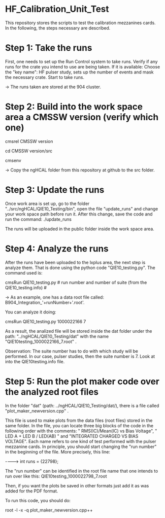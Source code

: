 # HF_Calibration_Unit_Test
This repository stores the scripts to test the calibration mezzanines cards. 
In the following, the steps necessary are described.

# Step 1: Take the runs
First, one needs to set up the Run Control system to take runs.
Verify if any runs for the crate you intend to use are being taken. 
If it is available:
Choose the "key name": HF pulser study, sets up the number of events and mask the necessary crate.
Start to take runs.

-> The runs taken are stored at the 904 cluster. 

# Step 2: Build into the work space area a CMSSW version (verify which one)
cmsrel CMSSW version

cd CMSSW version/src

cmsenv

-> Copy the ngHCAL folder from this repository at github to the src folder. 

# Step 3: Update the runs
Once work area is set up, go to the folder "../src/ngHCAL/QIE10_Testing/bin", open the file "update_runs" and change your work space path before run it.
After this change, save the code and run the command: ./update_runs 

The runs will be uploaded in the public folder inside the work space area.


# Step 4: Analyze the runs
After the runs have been uploaded to the lxplus area, the next step is analyze them. That is done using the python code "QIE10_testing.py". The command used is:

cmsRun QIE10_testing.py # run number and number of suite (from the  QIE10_testing.info) # 

-> As an example, one has a data root file called: B904_Integration_'+runNumber+'.root'. 

You can analyze it doing:

cmsRun QIE10_testing.py 1000022166 7

As a result, the analized file will be stored inside the dat folder under the path: "../ngHCAL/QIE10_Testing/dat" with the name "QIE10testing_1000022166_7.root" .

Observation: The suite number has to do with which study will be performed. In our case, pulser studies, then the suite number is 7. Look at into the QIE10testing.info file.

# Step 5: Run the plot maker code over the analyzed root files
In the folder "dat" (path: ../ngHCAL/QIE10_Testing/dat/), there is a file called "plot_maker_newversion.cpp" .

This file is used to make plots from the data files (root files) stored in the same folder.
In the file, you can locate three big blocks of the code in the following order with the comments: " RMS(IC)/Mean(IC) vs Bias Voltage",  " LED A + LED B / LED(AB) " and "INTEGRATED CHARGED VS BIAS VOLTAGE". Each name refers to one kind of test performed with the pulser mezzanine cards.
In principle, you should start changing the "run number" in the beginning of the file. More precisely, this line:

----> int runs = {22798};

The "run number" can be identified in the root file name that one intends to run over like this: QIE10testing_1000022798_7.root

Then, if you want the plots be saved in other formats just add it as was added for the PDF format.

To run this code, you should do: 

root -l -x -q plot_maker_newversion.cpp++

